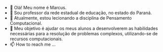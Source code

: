 - 👋 Olá! Meu nome é Marcus.
- 👀 Sou professor da rede estadual de educação, no estado do Paraná.
- 🌱 Atualmente, estou lecionando a disciplina de Pensamento Computacional.
- 💞️ Meu objetivo é ajudar os meus alunos a desenvolverem as habilidades necessárias para a resolução de problemas complexos, utilizando-se de recursos computacionais.
- 📫 How to reach me ...

<!---
marcus-mocellin/marcus-mocellin is a ✨ special ✨ repository because its `README.md` (this file) appears on your GitHub profile.
You can click the Preview link to take a look at your changes.
--->
